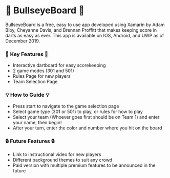 ﻿# 🎯 **BullseyeBoard** 🎯 
BullseyeBoard is a free, easy to use app developed using Xamarin by Adam Biby, Cheyanne Davis, and Brennan Proffitt that makes keeping score in darts as easy as ever. This app is available on IOS, Android, and UWP as of December 2019.  
### 🔑 **Key Features** 🔑
* Interactive dartboard for easy scorekeeping
* 2 game modes (301 and 501)
* Rules Page for new players
* Team Selection Page  

### 💡 **How to Guide** 💡
* Press start to navigate to the game selection page
* Select game type (301 or 501) to play, or rules for how to play
* Select your team (Whoever goes first should be on Team 1) and enter your name, then begin!
* After your turn, enter the color and number where you hit on the board 

### 🔒 **Future Features** 🔒
* Link to instructional video for new players
* Different background themes to suit any crowd
* Paid version with multiple premium features to be announced in the future



